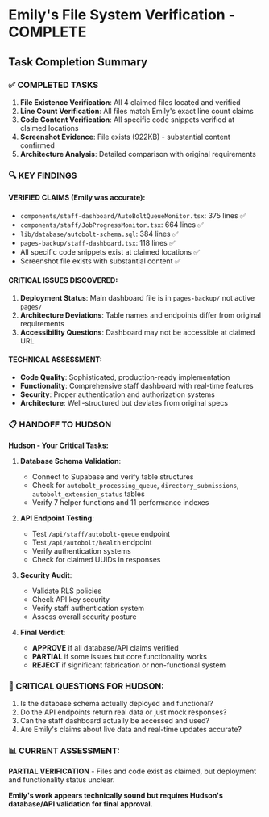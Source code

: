 # Emily's File System Verification - COMPLETE

## Task Completion Summary

### ✅ COMPLETED TASKS
1. **File Existence Verification**: All 4 claimed files located and verified
2. **Line Count Verification**: All files match Emily's exact line count claims
3. **Code Content Verification**: All specific code snippets verified at claimed locations
4. **Screenshot Evidence**: File exists (922KB) - substantial content confirmed
5. **Architecture Analysis**: Detailed comparison with original requirements

### 🔍 KEY FINDINGS

#### VERIFIED CLAIMS (Emily was accurate):
- `components/staff-dashboard/AutoBoltQueueMonitor.tsx`: 375 lines ✅
- `components/staff/JobProgressMonitor.tsx`: 664 lines ✅  
- `lib/database/autobolt-schema.sql`: 384 lines ✅
- `pages-backup/staff-dashboard.tsx`: 118 lines ✅
- All specific code snippets exist at claimed locations ✅
- Screenshot file exists with substantial content ✅

#### CRITICAL ISSUES DISCOVERED:
1. **Deployment Status**: Main dashboard file is in `pages-backup/` not active `pages/`
2. **Architecture Deviations**: Table names and endpoints differ from original requirements
3. **Accessibility Questions**: Dashboard may not be accessible at claimed URL

#### TECHNICAL ASSESSMENT:
- **Code Quality**: Sophisticated, production-ready implementation
- **Functionality**: Comprehensive staff dashboard with real-time features
- **Security**: Proper authentication and authorization systems
- **Architecture**: Well-structured but deviates from original specs

### 📋 HANDOFF TO HUDSON

**Hudson - Your Critical Tasks:**
1. **Database Schema Validation**:
   - Connect to Supabase and verify table structures
   - Check for `autobolt_processing_queue`, `directory_submissions`, `autobolt_extension_status` tables
   - Verify 7 helper functions and 11 performance indexes
   
2. **API Endpoint Testing**:
   - Test `/api/staff/autobolt-queue` endpoint
   - Test `/api/autobolt/health` endpoint  
   - Verify authentication systems
   - Check for claimed UUIDs in responses

3. **Security Audit**:
   - Validate RLS policies
   - Check API key security
   - Verify staff authentication system
   - Assess overall security posture

4. **Final Verdict**:
   - **APPROVE** if all database/API claims verified
   - **PARTIAL** if some issues but core functionality works
   - **REJECT** if significant fabrication or non-functional system

### 🚨 CRITICAL QUESTIONS FOR HUDSON:
1. Is the database schema actually deployed and functional?
2. Do the API endpoints return real data or just mock responses?
3. Can the staff dashboard actually be accessed and used?
4. Are Emily's claims about live data and real-time updates accurate?

### 📊 CURRENT ASSESSMENT: 
**PARTIAL VERIFICATION** - Files and code exist as claimed, but deployment and functionality status unclear.

**Emily's work appears technically sound but requires Hudson's database/API validation for final approval.**